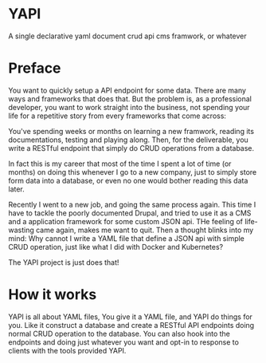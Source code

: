# YAPI
A single declarative yaml document crud api cms framwork, or whatever

# Preface
You want to quickly setup a API endpoint for some data. There are many ways and frameworks that does that. But the problem is, as a professional developer, you want to work straight into the business, not spending your life for a repetitive story from every frameworks that come across:

You've spending weeks or months on learning a new framwork, reading its documentations, testing and playing along. Then, for the deliverable, you write a RESTful endpoint that simply do CRUD operations from a database.

In fact this is my career that most of the time I spent a lot of time (or months) on doing this whenever I go to a new company, just to simply store form data into a database, or even no one would bother reading this data later.

Recently I went to a new job, and going the same process again. This time I have to tackle the poorly documented Drupal, and tried to use it as a CMS and a application framework for some custom JSON api. THe feeling of life-wasting came again, makes me want to quit. Then a thought blinks into my mind: Why cannot I write a YAML file that define a JSON api with simple CRUD operation, just like what I did with Docker and Kubernetes?

The YAPI project is just does that!

# How it works
YAPI is all about YAML files, You give it a YAML file, and YAPI do things for you. Like it construct a database and create a RESTful API endpoints doing normal CRUD operation to the database. You can also hook into the endpoints and doing just whatever you want and opt-in to response to clients with the tools provided YAPI.